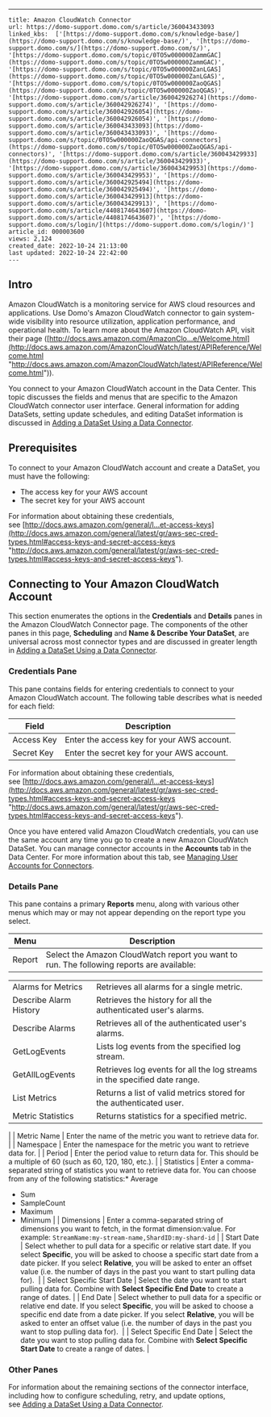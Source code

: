 ---
    title: Amazon CloudWatch Connector
    url: https://domo-support.domo.com/s/article/360043433093
    linked_kbs:  ['[https://domo-support.domo.com/s/knowledge-base/](https://domo-support.domo.com/s/knowledge-base/)', '[https://domo-support.domo.com/s/](https://domo-support.domo.com/s/)', '[https://domo-support.domo.com/s/topic/0TO5w000000ZammGAC](https://domo-support.domo.com/s/topic/0TO5w000000ZammGAC)', '[https://domo-support.domo.com/s/topic/0TO5w000000ZanLGAS](https://domo-support.domo.com/s/topic/0TO5w000000ZanLGAS)', '[https://domo-support.domo.com/s/topic/0TO5w000000ZaoQGAS](https://domo-support.domo.com/s/topic/0TO5w000000ZaoQGAS)', '[https://domo-support.domo.com/s/article/360042926274](https://domo-support.domo.com/s/article/360042926274)', '[https://domo-support.domo.com/s/article/360042926054](https://domo-support.domo.com/s/article/360042926054)', '[https://domo-support.domo.com/s/article/360043433093](https://domo-support.domo.com/s/article/360043433093)', '[https://domo-support.domo.com/s/topic/0TO5w000000ZaoQGAS/api-connectors](https://domo-support.domo.com/s/topic/0TO5w000000ZaoQGAS/api-connectors)', '[https://domo-support.domo.com/s/article/360043429933](https://domo-support.domo.com/s/article/360043429933)', '[https://domo-support.domo.com/s/article/360043429953](https://domo-support.domo.com/s/article/360043429953)', '[https://domo-support.domo.com/s/article/360042925494](https://domo-support.domo.com/s/article/360042925494)', '[https://domo-support.domo.com/s/article/360043429913](https://domo-support.domo.com/s/article/360043429913)', '[https://domo-support.domo.com/s/article/4408174643607](https://domo-support.domo.com/s/article/4408174643607)', '[https://domo-support.domo.com/s/login/](https://domo-support.domo.com/s/login/)']
    article_id: 000003600
    views: 2,124
    created_date: 2022-10-24 21:13:00
    last updated: 2022-10-24 22:42:00
    ---



Intro
-----


Amazon CloudWatch is a monitoring service for AWS cloud resources and applications. Use Domo's Amazon CloudWatch connector to gain system-wide visibility into resource utilization, application performance, and operational health. To learn more about the Amazon CloudWatch API, visit their page ([http://docs.aws.amazon.com/AmazonClo...e/Welcome.html](http://docs.aws.amazon.com/AmazonCloudWatch/latest/APIReference/Welcome.html "http://docs.aws.amazon.com/AmazonCloudWatch/latest/APIReference/Welcome.html")).


You connect to your Amazon CloudWatch account in the Data Center. This topic discusses the fields and menus that are specific to the Amazon CloudWatch connector user interface. General information for adding DataSets, setting update schedules, and editing DataSet information is discussed in [Adding a DataSet Using a Data Connector](/s/article/360042926274 "Adding a DataSet Using a Data Connector").


Prerequisites
-------------


To connect to your Amazon CloudWatch account and create a DataSet, you must have the following:


* The access key for your AWS account
* The secret key for your AWS account


For information about obtaining these credentials, see [http://docs.aws.amazon.com/general/l...et-access-keys](http://docs.aws.amazon.com/general/latest/gr/aws-sec-cred-types.html#access-keys-and-secret-access-keys "http://docs.aws.amazon.com/general/latest/gr/aws-sec-cred-types.html#access-keys-and-secret-access-keys").


Connecting to Your Amazon CloudWatch Account
--------------------------------------------


This section enumerates the options in the **Credentials** and **Details** panes in the Amazon CloudWatch Connector page. The components of the other panes in this page, **Scheduling** and **Name & Describe Your DataSet**, are universal across most connector types and are discussed in greater length in [Adding a DataSet Using a Data Connector](/s/article/360042926274 "Adding a DataSet Using a Data Connector").


### Credentials Pane


This pane contains fields for entering credentials to connect to your Amazon CloudWatch account. The following table describes what is needed for each field:  




| Field | Description |
| --- | --- |
| Access Key | Enter the access key for your AWS account. |
| Secret Key | Enter the secret key for your AWS account. |


For information about obtaining these credentials, see [http://docs.aws.amazon.com/general/l...et-access-keys](http://docs.aws.amazon.com/general/latest/gr/aws-sec-cred-types.html#access-keys-and-secret-access-keys "http://docs.aws.amazon.com/general/latest/gr/aws-sec-cred-types.html#access-keys-and-secret-access-keys").


Once you have entered valid Amazon CloudWatch credentials, you can use the same account any time you go to create a new Amazon CloudWatch DataSet. You can manage connector accounts in the **Accounts** tab in the Data Center. For more information about this tab, see [Managing User Accounts for Connectors](/s/article/360042926054 "Managing User Accounts for Connectors").


### Details Pane


This pane contains a primary **Reports** menu, along with various other menus which may or may not appear depending on the report type you select.




| Menu | Description |
| --- | --- |
| Report | Select the Amazon CloudWatch report you want to run. The following reports are available:

|  |  |
| --- | --- |
| Alarms for Metrics | Retrieves all alarms for a single metric. |
| Describe Alarm History | Retrieves the history for all the authenticated user's alarms. |
| Describe Alarms | Retrieves all of the authenticated user's alarms. |
| GetLogEvents | Lists log events from the specified log stream. |
| GetAllLogEvents | Retrieves log events for all the log streams in the specified date range. |
| List Metrics | Returns a list of valid metrics stored for the authenticated user. |
| Metric Statistics | Returns statistics for a specified metric. |

 |
| Metric Name | Enter the name of the metric you want to retrieve data for. |
| Namespace | Enter the namespace for the metric you want to retrieve data for. |
| Period | Enter the period value to return data for. This should be a multiple of 60 (such as 60, 120, 180, etc.). |
| Statistics | Enter a comma-separated string of statistics you want to retrieve data for. You can choose from any of the following statistics:* Average
* Sum
* SampleCount
* Maximum
* Minimum
 |
| Dimensions | Enter a comma-separated string of dimensions you want to fetch, in the format dimension:value. For example:
`StreamName:my-stream-name,ShardID:my-shard-id` |
| Start Date | Select whether to pull data for a specific or relative start date. If you select **Specific**, you will be asked to choose a specific start date from a date picker. If you select **Relative**, you will be asked to enter an offset value (i.e. the number of days in the past you want to start pulling data for).  |
| Select Specific Start Date | Select the date you want to start pulling data for. Combine with **Select Specific End Date** to create a range of dates. |
| End Date | Select whether to pull data for a specific or relative end date. If you select **Specific**, you will be asked to choose a specific end date from a date picker. If you select **Relative**, you will be asked to enter an offset value (i.e. the number of days in the past you want to stop pulling data for).  |
| Select Specific End Date | Select the date you want to stop pulling data for. Combine with **Select Specific Start Date** to create a range of dates. |


### Other Panes


For information about the remaining sections of the connector interface, including how to configure scheduling, retry, and update options, see [Adding a DataSet Using a Data Connector](/s/article/360042926274 "Adding a DataSet Using a Data Connector").

